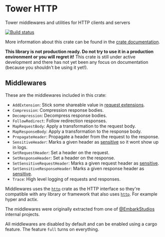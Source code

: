 # Tower HTTP

Tower middlewares and utilities for HTTP clients and servers

[![Build status](https://github.com/tower-rs/tower-http/workflows/CI/badge.svg)](https://github.com/tower-rs/tower-http/actions)

More information about this crate can be found in the [crate documentation][dox].

[dox]: https://tower-rs.github.io/tower-http/tower_http

**This library is not production ready. Do not try to use it in a production
environment or you will regret it!** This crate is still under active
development and there has not yet been any focus on documentation (because you
shouldn't be using it yet!).

## Middlewares

These are the middlewares included in this crate:

- `AddExtension`: Stick some shareable value in [request extensions].
- `Compression`: Compression response bodies.
- `Decompression`: Decompress response bodies.
- `FollowRedirect`: Follow redirection responses.
- `MapRequestBody`: Apply a transformation to the request body.
- `MapResponseBody`: Apply a transformation to the response body.
- `PropagateHeader`: Propagate a header from the request to the response.
- `SensitiveHeader`: Marks a given header as [sensitive] so it wont show up in logs.
- `SetRequestHeader`: Set a header on the request.
- `SetResponseHeader`: Set a header on the response.
- `SetSensitiveRequestHeader`: Marks a given request header as [sensitive].
- `SetSensitiveResponseHeader`: Marks a given response header as [sensitive].
- `Trace`: High level logging of requests and responses.

Middlewares uses the [`http`] crate as the HTTP interface so they're compatible with any library or framework that also uses [`http`]. For example hyper and actix.

The middlewares were originally extracted from one of [@EmbarkStudios] internal projects.

All middlewares are disabled by default and can be enabled using a cargo feature. The feature `full` turns on everything.

[`http`]: https://crates.io/crates/http
[@EmbarkStudios]: https://github.com/EmbarkStudios
[sensitive]: https://docs.rs/http/latest/http/header/struct.HeaderValue.html#method.set_sensitive
[request extensions]: https://docs.rs/http/latest/http/struct.Extensions.html

